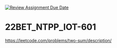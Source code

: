 [![Review Assignment Due Date](https://classroom.github.com/assets/deadline-readme-button-22041afd0340ce965d47ae6ef1cefeee28c7c493a6346c4f15d667ab976d596c.svg)](https://classroom.github.com/a/4AEd4dpI)
# 22BET_NTPP_IOT-601

https://leetcode.com/problems/two-sum/description/<br>
